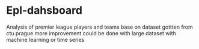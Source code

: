 # Epl-dahsboard
Analysis of premier league players and teams base on dataset gottten from ctu prague
more improvement could be done with large dataset with machine learning or time series

